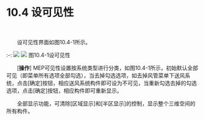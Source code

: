 #  10.4 设可见性
<br/>

&emsp;&emsp;设可见性界面如图10.4\-1所示。


:-: ![](images/549.png)           ![](images/550.png)
图10.4\-1设可见性

&emsp;&emsp;\[**操作**\] MEP可见性设置按系统类型进行分类，如图10.4\-1所示，初始默认全部可见（即菜单所有选项全部勾选），当去掉勾选选项，如去掉风管菜单下送风系统，点击\[确定\]按钮，相应送风系统构件即可设为不可见，当重新勾选去掉的勾选选项，点击\[确定\]按钮，相应构件即可重新显示。

&emsp;&emsp;全部显示功能，可清除\[区域显示\]和\[半区显示\]的控制，显示整个三维空间的所有构件。